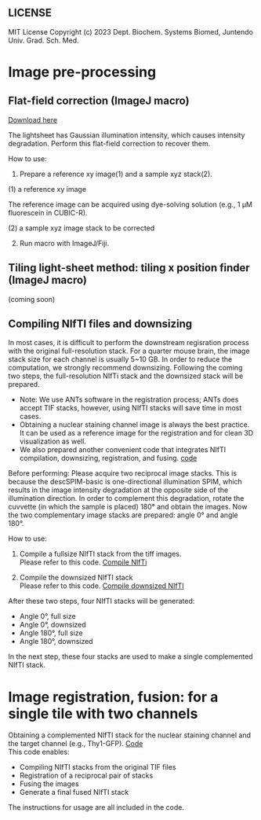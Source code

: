 ## LICENSE ##
MIT License
Copyright (c) 2023 Dept. Biochem. Systems Biomed, Juntendo Univ. Grad. Sch. Med.


# Image pre-processing
## Flat-field correction (ImageJ macro)
[Download here](https://github.com/dbsb-juntendo/descSPIM/blob/main/DOCs/codes/FlatfieldCorrection_IJmacro_ver230406.ijm)

The lightsheet has Gaussian illumination intensity, which causes intensity degradation.
Perform this flat-field correction to recover them.

How to use:
1. Prepare a reference xy image(1) and a sample xyz stack(2). 

(1) a reference xy image

The reference image can be acquired using dye-solving solution (e.g., 1 µM fluorescein in CUBIC-R). 

(2) a sample xyz image stack to be corrected

2. Run macro with ImageJ/Fiji.

## Tiling light-sheet method: tiling x position finder (ImageJ macro)
(coming soon)

## Compiling NIfTI files and downsizing
In most cases, it is difficult to perform the downstream regisration process with the original full-resolution stack.
For a quarter mouse brain, the image stack size for each channel is usually 5~10 GB.
In order to reduce the computation, we strongly recommend downsizing.
Following the coming two steps, the full-resolution NIfTi stack and the downsized stack will be prepared.
* Note: We use ANTs software in the registration process; ANTs does accept TIF stacks, however, using NIfTI stacks will save time in most cases.
* Obtaining a nuclear staining channel image is always the best practice. It can be used as a reference image for the registration and for clean 3D visualization as well.
* We also prepared another convenient code that integrates NIfTI compilation, downsizing, registration, and fusing. [code](https://github.com/dbsb-juntendo/descSPIM/blob/main/DOCs/codes/descSPIM_NiftiRegFuse.ipynb)

Before performing:
Please acquire two reciprocal image stacks. This is because the descSPIM-basic is one-directional illumination SPIM, which results in the image intensity degradation at the opposite side of the illumination direction. In order to complement this degradation, rotate the cuvvette (in which the sample is placed) 180° and obtain the images. Now the two complementary image stacks are prepared: angle 0° and angle 180°.

How to use:
1. Compile a fullsize NIfTI stack from the tiff images.  
   Please refer to this code.
   [Compile NIfTi](https://github.com/dbsb-juntendo/descSPIM/blob/main/DOCs/codes/Compile_nifti_fromTifStack.ipynb)

2. Compile the downsized NIfTI stack  
   Please refer to this code.
   [Compile downsized NIfTI](https://github.com/dbsb-juntendo/descSPIM/blob/main/DOCs/codes/Compile_50%25nifti_fromTifStack.ipynb)
   
After these two steps, four NIfTI stacks will be generated:  
- Angle 0°, full size
- Angle 0°, downsized
- Angle 180°, full size
- Angle 180°, downsized

In the next step, these four stacks are used to make a single complemented NIfTI stack.

# Image registration, fusion: for a single tile with two channels
Obtaining a complemented NIfTI stack for the nuclear staining channel and the target channel (e.g., Thy1-GFP).
[Code](https://github.com/dbsb-juntendo/descSPIM/blob/main/DOCs/codes/descSPIM_NiftiRegFuse.ipynb)  
This code enables:
- Compiling NIfTI stacks from the original TIF files
- Registration of a reciprocal pair of stacks
- Fusing the images
- Generate a final fused NIfTI stack

The instructions for usage are all included in the code.



